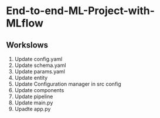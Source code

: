 # End-to-end-ML-Project-with-MLflow

## Workslows


1. Update config.yaml
2. Update schema.yaml
3. Update params.yaml
4. Update entity
5. Update Configuration manager in src config
6. Update components
7. Update pipeline
8. Update main.py
9. Upadte  app.py
